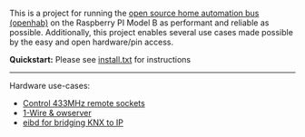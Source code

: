 This is a project for running the [open source home automation bus (openhab)](http://www.openhab.org) on the Raspberry PI Model B as performant and reliable as possible. Additionally, this project enables several use cases made possible by the easy and open hardware/pin access.

**Quickstart:** Please see [install.txt](https://code.google.com/p/openhabpi/source/browse/install.txt) for instructions


---


Hardware use-cases:
  * [Control 433MHz remote sockets](https://www.raspiprojekt.de/anleitungen/schaltungen/28-433-mhz-funksteckdosen-schalten.html?showall=1)
  * [1-Wire & owserver](http://www.fhemwiki.de/wiki/Raspberry_Pi_und_1-Wire)
  * [eibd for bridging KNX to IP](http://blog.schwabl.net/?p=38)